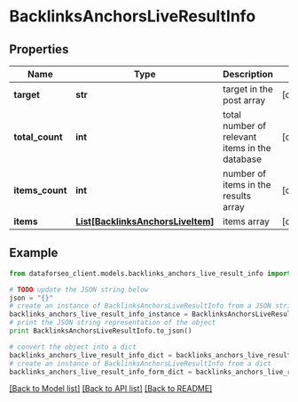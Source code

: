 # BacklinksAnchorsLiveResultInfo


## Properties

Name | Type | Description | Notes
------------ | ------------- | ------------- | -------------
**target** | **str** | target in the post array | [optional] 
**total_count** | **int** | total number of relevant items in the database | [optional] 
**items_count** | **int** | number of items in the results array | [optional] 
**items** | [**List[BacklinksAnchorsLiveItem]**](BacklinksAnchorsLiveItem.md) | items array | [optional] 

## Example

```python
from dataforseo_client.models.backlinks_anchors_live_result_info import BacklinksAnchorsLiveResultInfo

# TODO update the JSON string below
json = "{}"
# create an instance of BacklinksAnchorsLiveResultInfo from a JSON string
backlinks_anchors_live_result_info_instance = BacklinksAnchorsLiveResultInfo.from_json(json)
# print the JSON string representation of the object
print BacklinksAnchorsLiveResultInfo.to_json()

# convert the object into a dict
backlinks_anchors_live_result_info_dict = backlinks_anchors_live_result_info_instance.to_dict()
# create an instance of BacklinksAnchorsLiveResultInfo from a dict
backlinks_anchors_live_result_info_form_dict = backlinks_anchors_live_result_info.from_dict(backlinks_anchors_live_result_info_dict)
```
[[Back to Model list]](../README.md#documentation-for-models) [[Back to API list]](../README.md#documentation-for-api-endpoints) [[Back to README]](../README.md)


